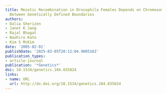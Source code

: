 ```yaml
---
title: Meiotic Recombination in Drosophila Females Depends on Chromosome Continuity
  Between Genetically Defined Boundaries
authors:
- Dalia Sherizen
- Janet K Jang
- Rajal Bhagat
- Naohiro Kato
- Kim S McKim
date: '2005-02-01'
publishDate: '2025-03-05T20:12:04.900516Z'
publication_types:
- article-journal
publication: '*Genetics*'
doi: 10.1534/genetics.104.035824
links:
- name: URL
  url: http://dx.doi.org/10.1534/genetics.104.035824
---
```

